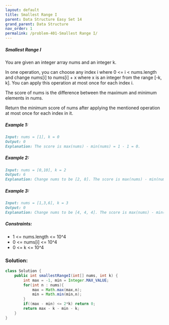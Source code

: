 ```yaml
---
layout: default
title: Smallest Range I
parent: Data Structure Easy Set 14
grand_parent: Data Structure
nav_order: 1
permalink: /problem-401-Smallest Range I/
---
```

##### Smallest Range I
You are given an integer array nums and an integer k.

In one operation, you can choose any index i where 0 <= i < nums.length and change nums[i] to nums[i] + x where x is an integer from the range [-k, k]. You can apply this operation at most once for each index i.

The score of nums is the difference between the maximum and minimum elements in nums.

Return the minimum score of nums after applying the mentioned operation at most once for each index in it.

##### Example 1:
```markdown
Input: nums = [1], k = 0
Output: 0
Explanation: The score is max(nums) - min(nums) = 1 - 1 = 0.
```
##### Example 2:
```markdown
Input: nums = [0,10], k = 2
Output: 6
Explanation: Change nums to be [2, 8]. The score is max(nums) - min(nums) = 8 - 2 = 6.
```
##### Example 3:
```markdown
Input: nums = [1,3,6], k = 3
Output: 0
Explanation: Change nums to be [4, 4, 4]. The score is max(nums) - min(nums) = 4 - 4 = 0.
```
##### Constraints:
* 1 <= nums.length <= 10^4
* 0 <= nums[i] <= 10^4
* 0 <= k <= 10^4

### Solution:
```java
class Solution {
    public int smallestRangeI(int[] nums, int k) {
        int max = -1, min = Integer.MAX_VALUE;
        for(int n : nums){
            max = Math.max(max,n);
            min = Math.min(min,n);
        }
        if((max - min) <= 2*k) return 0;
        return max - k - min - k;
    }
}
```